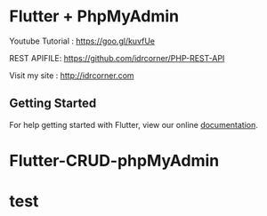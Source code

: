 # Flutter + PhpMyAdmin

Youtube Tutorial : https://goo.gl/kuvfUe

REST APIFILE: https://github.com/idrcorner/PHP-REST-API

Visit my site : http://idrcorner.com

## Getting Started

For help getting started with Flutter, view our online
[documentation](https://flutter.io/).
# Flutter-CRUD-phpMyAdmin
# test
